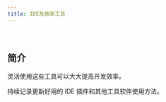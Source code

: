 ```yaml
---
title: IDE及效率工具
---
```


<div class="custom-block tip">

&emsp;

</div>

## 简介

灵活使用这些工具可以大大提高开发效率。

持续记录更新好用的 IDE 插件和其他工具软件使用方法。
